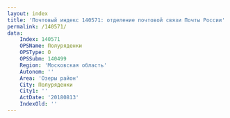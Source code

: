 ```yaml
---
layout: index
title: 'Почтовый индекс 140571: отделение почтовой связи Почты России'
permalink: /140571/
data:
    Index: 140571
    OPSName: Полуряденки
    OPSType: О
    OPSSubm: 140499
    Region: 'Московская область'
    Autonom: ''
    Area: 'Озеры район'
    City: Полуряденки
    City1: ''
    ActDate: '20180813'
    IndexOld: ''
---
```

